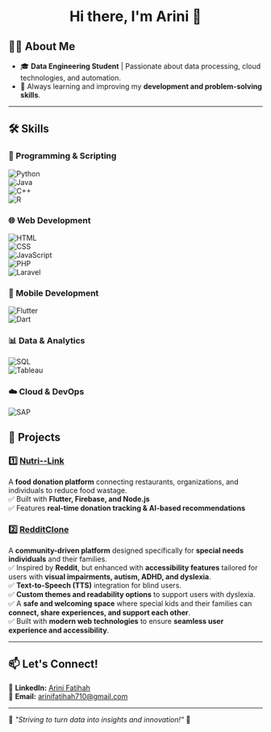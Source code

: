 <h1 align="center">Hi there, I'm Arini 👋</h1>

## 👨‍💻 About Me  
- 🎓 **Data Engineering Student** | Passionate about data processing, cloud technologies, and automation.  
- 🚀 Always learning and improving my **development and problem-solving skills**.  

---

## 🛠️ Skills  

### 🔹 Programming & Scripting  
![Python](https://img.shields.io/badge/Python-3776AB?style=for-the-badge&logo=python&logoColor=white)  
![Java](https://img.shields.io/badge/Java-ED8B00?style=for-the-badge&logo=java&logoColor=white)  
![C++](https://img.shields.io/badge/C++-00599C?style=for-the-badge&logo=c%2B%2B&logoColor=white)  
![R](https://img.shields.io/badge/R-276DC3?style=for-the-badge&logo=r&logoColor=white)  

### 🌐 Web Development  
![HTML](https://img.shields.io/badge/HTML-E34F26?style=for-the-badge&logo=html5&logoColor=white)  
![CSS](https://img.shields.io/badge/CSS-1572B6?style=for-the-badge&logo=css3&logoColor=white)  
![JavaScript](https://img.shields.io/badge/JavaScript-F7DF1E?style=for-the-badge&logo=javascript&logoColor=black)  
![PHP](https://img.shields.io/badge/PHP-777BB4?style=for-the-badge&logo=php&logoColor=white)  
![Laravel](https://img.shields.io/badge/Laravel-FF2D20?style=for-the-badge&logo=laravel&logoColor=white)  

### 📱 Mobile Development  
![Flutter](https://img.shields.io/badge/Flutter-02569B?style=for-the-badge&logo=flutter&logoColor=white)  
![Dart](https://img.shields.io/badge/Dart-0175C2?style=for-the-badge&logo=dart&logoColor=white)  

### 📊 Data & Analytics  
![SQL](https://img.shields.io/badge/SQL-4479A1?style=for-the-badge&logo=postgresql&logoColor=white)  
![Tableau](https://img.shields.io/badge/Tableau-E97627?style=for-the-badge&logo=tableau&logoColor=white)  

### ☁️ Cloud & DevOps  
![SAP](https://img.shields.io/badge/SAP-0FAAFF?style=for-the-badge&logo=sap&logoColor=white)  


## 🚀 Projects  

### 1️⃣ [Nutri--Link](https://github.com/arinifthh/Nutri-----Link)  
A **food donation platform** connecting restaurants, organizations, and individuals to reduce food wastage.  
✅ Built with **Flutter, Firebase, and Node.js**  
✅ Features **real-time donation tracking & AI-based recommendations**  

### 2️⃣ [RedditClone](https://github.com/oishylea/RedditClone)  
A **community-driven platform** designed specifically for **special needs individuals** and their families.  
✅ Inspired by **Reddit**, but enhanced with **accessibility features** tailored for users with **visual impairments, autism, ADHD, and dyslexia**.  
✅ **Text-to-Speech (TTS)** integration for blind users.  
✅ **Custom themes and readability options** to support users with dyslexia.  
✅ A **safe and welcoming space** where special kids and their families can **connect, share experiences, and support each other**.  
✅ Built with **modern web technologies** to ensure **seamless user experience and accessibility**.  


---

## 📫 Let's Connect!  

💼 **LinkedIn:** [Arini Fatihah](www.linkedin.com/in/arini-fatihah-305172262)  
📧 **Email:** [arinifatihah710@gmail.com](arinifatihah710@gmail.com)  

---

🚀 *"Striving to turn data into insights and innovation!"* 🚀  

